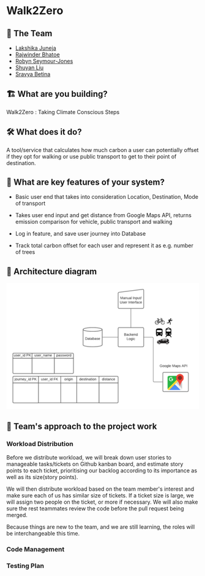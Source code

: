 # Walk2Zero

## 👯 The Team‍️ 
- [Lakshika Juneja](https://github.com/Laksh-13)
- [Rajwinder Bhatoe](https://github.com/rajwinderb)
- [Robyn Seymour-Jones](https://github.com/robynfsj)
- [Shuyan Liu](https://github.com/clemcodes)
- [Sravya Betina](https://github.com/Sravya12379)

## 🏗 What are you building?
Walk2Zero : Taking Climate Conscious Steps

## 🛠 What does it do?
A tool/service that calculates how much carbon a user can 
potentially offset if they opt for walking or use public 
transport to get to  their point of destination. 

## 📍 What are key features of your system?

- Basic user end that takes into consideration Location, 
  Destination, Mode of transport
  
- Takes user end input and get distance from Google Maps API,
  returns emission comparison for vehicle, public transport and walking
  
- Log in feature, and save user journey into Database

- Track total carbon offset for each user and represent 
  it as e.g. number of trees

## 🧭 Architecture diagram
![diagram](Walk2Zero%20diagram.png)

## 👷 Team's approach to the project work
### Workload Distribution
Before we distribute workload, we will break down user stories to manageable tasks/tickets on Github kanban board, 
and estimate story points to each ticket, prioritising our backlog according to its importance as well as its size(story points). 

We will then distribute workload based on the team member's interest and make sure each of us has
similar size of tickets. If a ticket size is large, we will assign two people on the ticket, or more if necessary.
We will also make sure the rest teammates review the code before the pull request being merged.

Because things are new to the team, and we are still learning, the roles will be interchangeable this time.

### Code Management

### Testing Plan